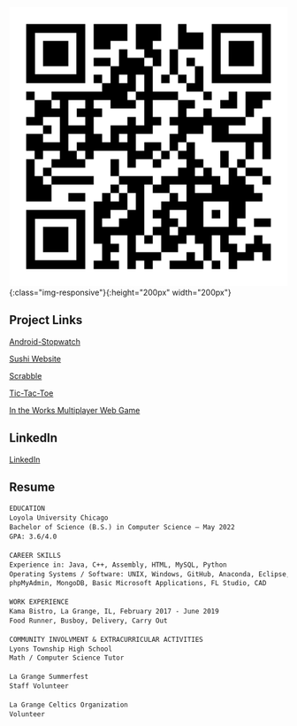 ![QR Code](/githubQR.png){:class="img-responsive"}{:height="200px" width="200px"}



## Project Links

[Android-Stopwatch](https://github.com/duncanrout/Android-Stopwatch) 

[Sushi Website](https://github.com/duncanrout/Sushi-Database-Website) 

[Scrabble](https://github.com/jackfornaro/scrabble)

[Tic-Tac-Toe](https://github.com/duncanrout/Tic-Tac-Toe)

[In the Works Multiplayer Web Game](https://github.com/duncanrout/Node-Game)


## LinkedIn

[LinkedIn](https://www.linkedin.com/in/duncan-rout-63390019b)


## Resume

```markdown
EDUCATION
Loyola University Chicago
Bachelor of Science (B.S.) in Computer Science – May 2022
GPA: 3.6/4.0

CAREER SKILLS
Experience in: Java, C++, Assembly, HTML, MySQL, Python
Operating Systems / Software: UNIX, Windows, GitHub, Anaconda, Eclipse, XAMPP, 
phpMyAdmin, MongoDB, Basic Microsoft Applications, FL Studio, CAD

WORK EXPERIENCE
Kama Bistro, La Grange, IL, February 2017 - June 2019
Food Runner, Busboy, Delivery, Carry Out 

COMMUNITY INVOLVMENT & EXTRACURRICULAR ACTIVITIES
Lyons Township High School
Math / Computer Science Tutor

La Grange Summerfest
Staff Volunteer

La Grange Celtics Organization
Volunteer
```
